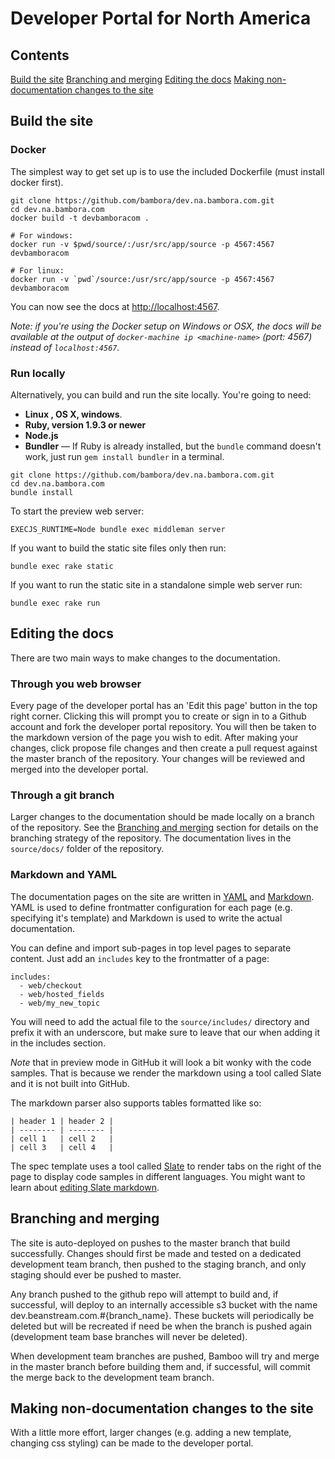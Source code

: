 # Developer Portal for North America 

## Contents

[Build the site]()
[Branching and merging]()
[Editing the docs]()
[Making non-documentation changes to the site]()

## Build the site 

### Docker 

The simplest way to get set up is to use the included Dockerfile (must install docker first).

```shell 
git clone https://github.com/bambora/dev.na.bambora.com.git
cd dev.na.bambora.com
docker build -t devbamboracom .

# For windows: 
docker run -v $pwd/source/:/usr/src/app/source -p 4567:4567 devbamboracom

# For linux:  
docker run -v `pwd`/source:/usr/src/app/source -p 4567:4567 devbamboracom 
```

You can now see the docs at <http://localhost:4567>. 

*Note: if you're using the Docker setup on Windows or OSX, the docs will be
available at the output of `docker-machine ip <machine-name>` (port: 4567) instead of `localhost:4567`.*

### Run locally 

Alternatively, you can build and run the site locally. You're going to need: 

 - **Linux , OS X, windows**.
 - **Ruby, version 1.9.3 or newer**
 - **Node.js**
 - **Bundler** — If Ruby is already installed, but the `bundle` command doesn't work, just run `gem install bundler` in a terminal.


```shell
git clone https://github.com/bambora/dev.na.bambora.com.git
cd dev.na.bambora.com
bundle install 
```

To start the preview web server:

```shell 
EXECJS_RUNTIME=Node bundle exec middleman server
```

If you want to build the static site files only then run: 

```shell
bundle exec rake static 
```

If you want to run the static site in a standalone simple web server run: 

```shell
bundle exec rake run 
```

## Editing the docs
 
There are two main ways to make changes to the documentation.


### Through you web browser 

Every page of the developer portal has an 'Edit this page' button in the top right corner. Clicking this will prompt you to create or sign in to a Github account and fork the developer portal repository. You will then be taken to the markdown version of the page you wish to edit. After making your changes, click propose file changes and then create a pull request against the master branch of the repository. Your changes will be reviewed and merged into the developer portal.  


### Through a git branch 

Larger changes to the documentation should be made locally on a branch of the repository. See the [Branching and merging]() section for details on the branching strategy of the repository. The documentation lives in the `source/docs/` folder of the repository.


### Markdown and YAML

The documentation pages on the site are written in [YAML](https://learnxinyminutes.com/docs/yaml/) and [Markdown](http://commonmark.org/help/). YAML is used to define frontmatter configuration for each page (e.g. specifying it's template) and Markdown is used to write the actual documentation. 

You can define and import sub-pages in top level pages to separate content. Just add an `includes` key to the frontmatter of a page: 

```
includes:
  - web/checkout
  - web/hosted_fields
  - web/my_new_topic
```

You will need to add the actual file to the `source/includes/` directory and prefix it with an underscore, but make sure to leave that our when adding it in the includes section. 

*Note* that in preview mode in GitHub it will look a bit wonky with the code samples. That is because we render the markdown using a tool called Slate and it is not built into GitHub.

The markdown parser also supports tables formatted like so: 

```
| header 1 | header 2 |
| -------- | -------- |
| cell 1   | cell 2   |
| cell 3   | cell 4   |
```

The spec template uses a tool called [Slate](https://github.com/tripit/slate) to render tabs on the right of the page to display code samples in different languages. You might want to learn about [editing Slate markdown](https://github.com/tripit/slate/wiki/Markdown-Syntax).

## Branching and merging 

The site is auto-deployed on pushes to the master branch that build successfully. Changes should first be made and tested on a dedicated development team branch, then pushed to the staging branch, and only staging should ever be pushed to master.

Any branch pushed to the github repo will attempt to build and, if successful, will deploy to an internally accessible s3 bucket with the name dev.beanstream.com.#{branch_name}. These buckets will periodically be deleted but will be recreated if need be when the branch is pushed again (development team base branches will never be deleted).

When development team branches are pushed, Bamboo will try and merge in the master branch before building them and, if successful, will commit the merge back to the development team branch. 


## Making non-documentation changes to the site 

With a little more effort, larger changes (e.g. adding a new template, changing css styling) can be made to the developer portal. 
